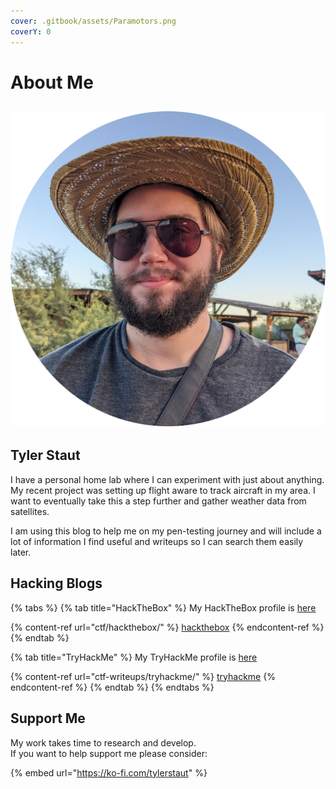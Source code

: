 ```yaml
---
cover: .gitbook/assets/Paramotors.png
coverY: 0
---
```


# About Me

## ![](<.gitbook/assets/ProfilePicCircleMe (2).png>)

## Tyler Staut

I have a personal home lab where I can experiment with just about anything. My recent project was setting up flight aware to track aircraft in my area. I want to eventually take this a step further and gather weather data from satellites.

I am using this blog to help me on my pen-testing journey and will include a lot of information I find useful and writeups so I can search them easily later.

## Hacking Blogs

{% tabs %}
{% tab title="HackTheBox" %}
My HackTheBox profile is [here](https://app.hackthebox.eu/profile/137731)

{% content-ref url="ctf/hackthebox/" %}
[hackthebox](ctf/hackthebox/)
{% endcontent-ref %}
{% endtab %}

{% tab title="TryHackMe" %}
My TryHackMe profile is [here](https://tryhackme.com/p/TylerStaut)

{% content-ref url="ctf-writeups/tryhackme/" %}
[tryhackme](ctf-writeups/tryhackme/)
{% endcontent-ref %}
{% endtab %}
{% endtabs %}

## Support Me

My work takes time to research and develop.\
If you want to help support me please consider:

{% embed url="https://ko-fi.com/tylerstaut" %}
